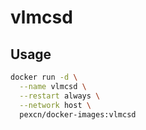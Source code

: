 # vlmcsd

## Usage

```bash
docker run -d \
  --name vlmcsd \
  --restart always \
  --network host \
  pexcn/docker-images:vlmcsd
```
